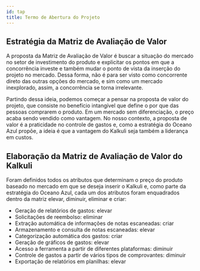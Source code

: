 ```yaml
---
id: tap    
title: Termo de Abertura do Projeto
---
```


## Estratégia da Matriz de Avaliação de Valor
A proposta da Matriz de Avaliação de Valor é buscar a situação do mercado no setor de investimento do produto e explicitar os pontos em que a concorrência investe e também mudar o ponto de vista da inserção do projeto no mercado. Dessa forma, não é para ser visto como concorrente direto das outras opções do mercado, e sim como um mercado inexplorado, assim, a concorrência se torna irrelevante.

Partindo dessa ideia, podemos começar a pensar na proposta de valor do projeto, que consiste no benefício intangível que define o por que das pessoas comprarem o produto. Em um mercado sem diferenciação, o preço acaba sendo vendido como vantagem. No nosso contexto, a proposta de valor é a praticidade no controle de gastos e, como a estratégia do Oceano Azul propõe, a ideia é que a vantagem do Kalkuli seja também a liderança em custos.

## Elaboração da Matriz de Avaliação de Valor do Kalkuli
Foram definidos todos os atributos que determinam o preço do produto baseado no mercado em que se deseja inserir o Kalkuli e, como parte da estratégia do Oceano Azul, cada um dos atributos foram enquadrados dentro da matriz elevar, diminuir, eliminar e criar:
- Geração de relatórios de gastos: elevar
- Solicitações de reembolso: eliminar
- Extração automática de informações de notas escaneadas: criar
- Armazenamento e consulta de notas escaneadas: elevar
- Categorização automática dos gastos: criar
- Geração de gráficos de gastos: elevar
- Acesso a ferramenta a partir de diferentes plataformas: diminuir
- Controle de gastos a partir de vários tipos de comprovantes: diminuir
- Exportação de relatórios em planilhas: elevar